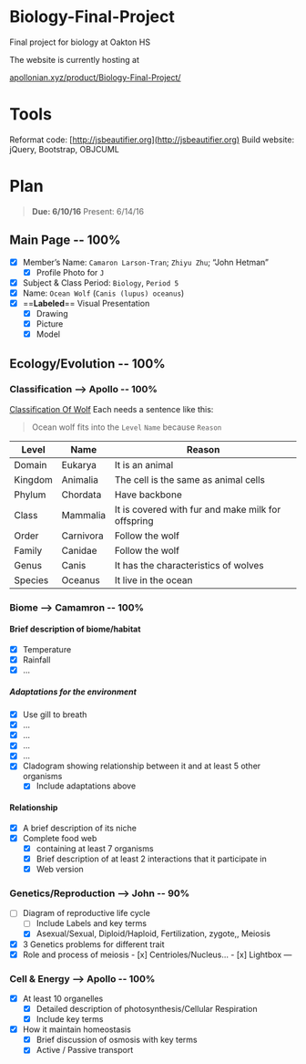 # Biology-Final-Project
Final project for biology at Oakton HS

The website is currently hosting at

[apollonian.xyz/product/Biology-Final-Project/](http://apollonian.xyz/product/Biology-Final-Project/)

# Tools
Reformat code: [http://jsbeautifier.org](http://jsbeautifier.org)
Build website: jQuery, Bootstrap, OBJCUML

# Plan
> **Due: 6/10/16**
> Present: 6/14/16

## Main Page -- 100%
- [x] Member’s Name: `Camaron Larson-Tran`; `Zhiyu Zhu`; “John Hetman”
	- [x] Profile Photo for `J`
- [x] Subject & Class Period: `Biology`, `Period 5`
- [x] Name: `Ocean Wolf` (`Canis (lupus) oceanus`)
- [x] ==**Labeled**== Visual Presentation
	- [x] Drawing
	- [x] Picture
	- [x] Model

## Ecology/Evolution -- 100%
### Classification —> Apollo -- 100%
[Classification Of Wolf](https://en.wikipedia.org/wiki/Canis)
Each needs a sentence like this:
> Ocean wolf fits into the `Level` `Name` because `Reason`

|Level|Name|Reason|
|---|---|---|
|Domain|Eukarya|It is an animal|  
|Kingdom|Animalia|The cell is the same as animal cells|
|Phylum|Chordata|Have backbone|
|Class|Mammalia|It is covered with fur and make milk for offspring|
|Order|Carnivora|Follow the wolf|
|Family|Canidae|Follow the wolf|
|Genus|Canis|It has the characteristics of wolves|
|Species|Oceanus|It live in the ocean|

### Biome —> Camamron -- 100%
#### Brief description of biome/habitat
- [x] Temperature
- [x] Rainfall
- [x] …

##### Adaptations for the environment
- [x] Use gill to breath
- [x] …
- [x] …
- [x] …
- [x] …
- [x] Cladogram showing relationship between it and at least 5 other organisms
	- [x] Include adaptations above

#### Relationship
- [x] A brief description of its niche
- [x] Complete food web 
	- [x] containing at least 7 organisms
	- [x] Brief description of at least 2 interactions that it participate in
	- [x] Web version

### Genetics/Reproduction —> John -- 90%
- [ ] Diagram of reproductive life cycle
	- [ ] Include Labels and key terms
	- [x] Asexual/Sexual, Diploid/Haploid, Fertilization, zygote,, Meiosis
- [x] 3 Genetics problems for different trait
- [x] Role and process of meiosis
		- [x] Centrioles/Nucleus…
		- [x] Lightbox —

### Cell & Energy —> Apollo -- 100%
- [x] At least 10 organelles
	- [x] Detailed description of photosynthesis/Cellular Respiration
	- [x] Include key terms
- [x] How it maintain homeostasis
	- [x] Brief discussion of osmosis with key terms
	- [x] Active / Passive transport